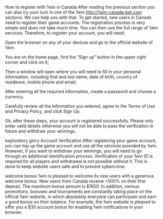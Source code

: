 How to register with 1win in Canada
After reading the previous section you can also try your luck in one of the 1win http://1win-canada-bet.com sections. We can help you with that. To get started, new users in Canada need to register their game accounts. The registration process is very simple and does not take much time. You can then use the full range of 1win services. Therefore, to register your account, you will need:

Open the browser on any of your devices and go to the official website of 1win.

You are on the home page, find the "Sign up" button in the upper right corner and click on it;

Then a window will open where you will need to fill in your personal information, including first and last name, date of birth, country of residence, mobile phone and email;

After entering all the required information, create a password and choose a currency.

Carefully review all the information you entered, agree to the Terms of Use and Privacy Policy, and click Sign Up.

Ok, after these steps, your account is registered successfully. Please only enter valid details otherwise you will not be able to pass the verification in future and withdraw your winnings.

exploratory glory
Account Verification
After registering your game account, you can top up the game account and use all the services provided by 1win. However, if you want to withdraw your winnings, you will need to go through an additional identification process. Verification of your 1win ID is required for all players and withdrawal is not possible without it. This is done to keep website users safe and to prevent cybercrime.

welcome bonus
1win is pleased to welcome its new users with a generous welcome bonus. New users from Canada receive +500% on their first deposit. The maximum bonus amount is $1650. In addition, various promotions, bonuses and tournaments are constantly taking place on the official 1win website, in which absolutely everyone can participate and earn a good bonus on their balance. For example, the 1win website is pleased to offer you a $30 account bonus for enabling 1win notifications in your browser.
